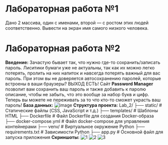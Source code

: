 # Лабораторная работа №1
Дано 2 массива, один с именами, второй — с ростом этих людей соответственно. Вывести на экран имя самого низкого человека.
# Лабораторная работа №2
**Введение:**
Зачастую бывает так, что нужно где-то сохранить/записать пароль. Лиситики бумаги уже не актуальны, так как их можно легко потерять,
пролить на них напиток и навсегда потерять важный для вас пароль. При этом вы не доверяется автосохранению паролей, которые встроены в ваши браузеры?
ВЫХОД ЕСТЬ!
Сайт **Password Manager** позволит вам сохранить ваш пароль и также добавить к паролю описание, чтобы не забыть, что это вообще за набор букв и цифр.
Теперь вы можете не переживать за то что кто-то сможет украсть ваш пароль!
**База данных:**
![image](https://github.com/molodoymaxim/DaSWA/assets/103942325/80e13a8b-3a2c-47c1-b326-02ab6d54e4dc)
**Структура проекта:**
Lab_2/
    ├── static/               # Статические файлы (CSS, JavaScript и т.д.)
    ├── templates/            # Шаблоны HTML
    ├── Dockerfile            # Файл Dockerfile для создания Docker-образа
    ├── docker-compose.yml    # Файл docker-compose для управления контейнерами
    ├── venv/                 # Виртуальное окружение Python
    ├── requirements.txt      # Зависимости Python
    ├── app.py                # Основной файл для запуска приложения
**Скриншоты:**
![1](https://github.com/molodoymaxim/DaSWA/assets/103942325/d2456efd-44c6-42f1-b4a7-ed70cc3109e7)
![2](https://github.com/molodoymaxim/DaSWA/assets/103942325/c467d54f-db37-4d31-b86c-c20613e80e2a)
![3](https://github.com/molodoymaxim/DaSWA/assets/103942325/619f90d6-6cba-4b51-814e-4d8d5876e3d4)
